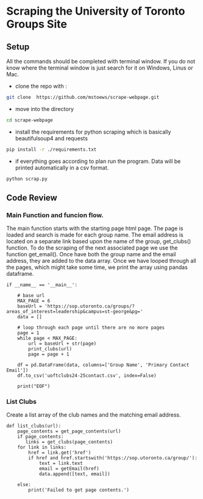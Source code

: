 # Scraping the University of Toronto Groups Site

## Setup
All the commands should be completed with terminal window. If you do not know where the terminal window is just search for it on Windows, Linus or Mac. 

* clone the repo with :
````bash
git clone  https://github.com/mstoews/scrape-webpage.git 
````
* move into the directory

````bash
cd scrape-webpage
````

* install the requirements for python scraping which is basically beautifulsoup4 and requests

````bash
pip install -r ./requirements.txt
````

* if everything goes according to plan run the program. Data will be printed automatically in a csv format.

````bash
python scrap.py
````

## Code Review

### Main Function and funcion flow.
The main function starts with the starting page html page. The page is loaded and search is made for each group name. The email address is located on a separate link based upon the name of the group, get_clubs() function.  To do the scraping of the next associated page we use the function get_email(). Once have both the group name and the email address, they are added to the data array. Once we have looped through all the pages, which might take some time, we print the array using pandas dataframe. 

````
if __name__ == '__main__':
    
    # base url
    MAX_PAGE = 6
    baseUrl = 'https://sop.utoronto.ca/groups/?areas_of_interest=leadership&campus=st-george&pg='
    data = []

    # loop through each page until there are no more pages
    page = 1
    while page < MAX_PAGE:
        url = baseUrl + str(page)
        print_clubs(url)
        page = page + 1

    df = pd.DataFrame(data, columns=['Group Name', 'Primary Contact Email'])
    df.to_csv('uoftclubs24-25contact.csv', index=False)

    print("EOF")

````

### List Clubs
Create a list array of the club names and the matching email address. 

````
def list_clubs(url):
    page_contents = get_page_contents(url) 
    if page_contents:
       links = get_clubs(page_contents)        
    for link in links:
        href = link.get('href')                        
        if href and href.startswith('https://sop.utoronto.ca/group/'):
            text = link.text            
            email = getEmail(href)
            data.append([text, email])                
        
    else:
        print('Failed to get page contents.')

````